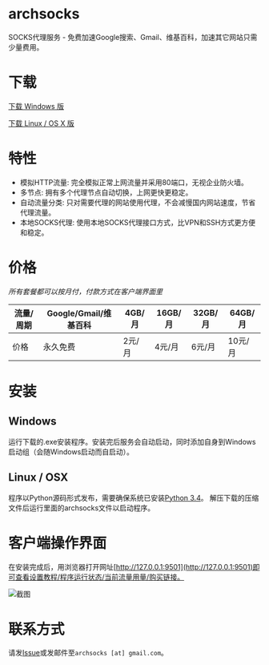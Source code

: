 # archsocks
SOCKS代理服务 - 免费加速Google搜索、Gmail、维基百科，加速其它网站只需少量费用。

# 下载

[下载 Windows 版](http://104.245.8.176/files/archsocks-setup.exe)

[下载 Linux / OS X 版](http://104.245.8.176/files/archsocks.tar.gz)

# 特性

* 模拟HTTP流量: 完全模拟正常上网流量并采用80端口，无视企业防火墙。
* 多节点: 拥有多个代理节点自动切换，上网更快更稳定。
* 自动流量分类: 只对需要代理的网站使用代理，不会减慢国内网站速度，节省代理流量。
* 本地SOCKS代理: 使用本地SOCKS代理接口方式，比VPN和SSH方式更方便和稳定。

# 价格

*所有套餐都可以按月付，付款方式在客户端界面里*

流量/周期 | Google/Gmail/维基百科 | 4GB/月 | 16GB/月 | 32GB/月 | 64GB/月
---------- | --------------------- | ------ | ------- | ------- | -------
价格      | 永久免费              | 2元/月 | 4元/月  | 6元/月  | 10元/月

# 安装

## Windows

运行下载的.exe安装程序。安装完后服务会自动启动，同时添加自身到Windows启动组（会随Windows启动而自启动）。

## Linux / OSX

程序以Python源码形式发布，需要确保系统已安装[Python 3.4](https://www.python.org)。
解压下载的压缩文件后运行里面的archsocks文件以启动程序。

# 客户端操作界面

在安装完成后，用浏览器打开网址[http://127.0.0.1:9501](http://127.0.0.1:9501)即可查看设置教程/程序运行状态/当前流量用量/购买链接。

![截图](https://raw.githubusercontent.com/archsocks/archsocks/master/screenshot.png)

# 联系方式

请发[Issue](https://github.com/archsocks/archsocks/issues)或发邮件至`archsocks [at] gmail.com`。
